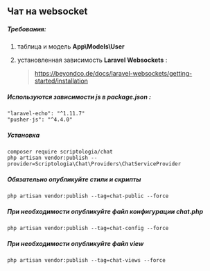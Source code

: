 ## Чат на websocket
##### Требования:
 1. таблица и модель __App\Models\User__
 2. установленная зависимость __Laravel Websockets__ :
 
     > https://beyondco.de/docs/laravel-websockets/getting-started/installation
 ##### Используются зависимости js в package.json :
    "laravel-echo": "^1.11.7"
    "pusher-js": "^4.4.0"
   
##### Установка
    composer require scriptologia/chat
    php artisan vendor:publish --provider=Scriptologia\Chat\Providers\ChatServiceProvider
##### Обязательно опубликуйте стили и скрипты
    php artisan vendor:publish --tag=chat-public --force
##### При необходимости опубликуйте файл конфигурации chat.php
    php artisan vendor:publish --tag=chat-config --force
##### При необходимости опубликуйте файл view
    php artisan vendor:publish --tag=chat-views --force


